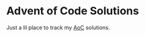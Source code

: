 # Advent of Code Solutions

Just a lil place to track my [AoC](https://adventofcode.com/) solutions.
